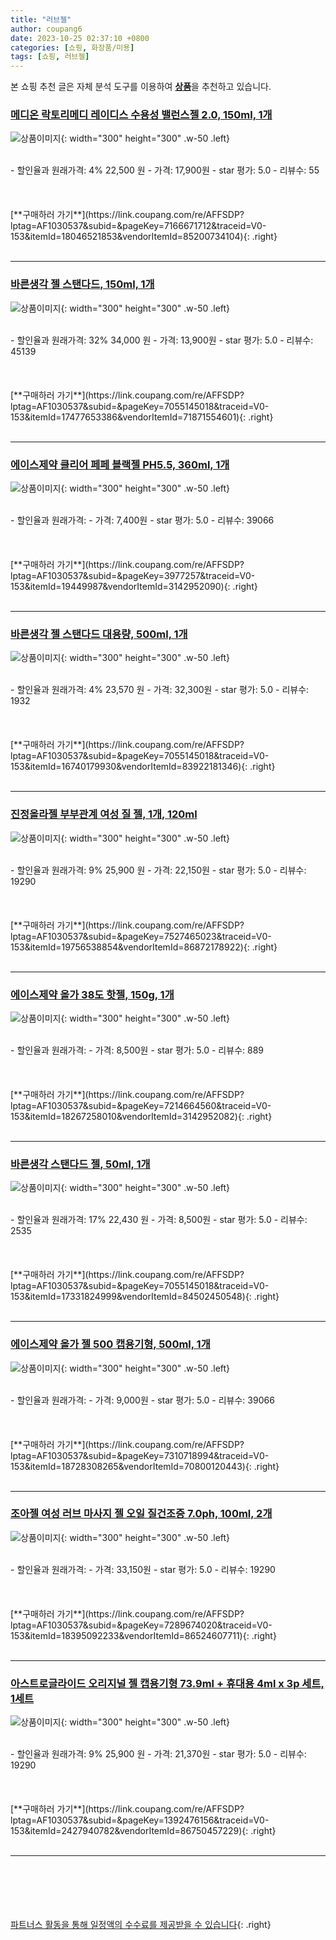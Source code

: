```yaml
---
title: "러브젤"
author: coupang6
date: 2023-10-25 02:37:10 +0800
categories: [쇼핑, 화장품/미용]
tags: [쇼핑, 러브젤]
---
```


본 쇼핑 추천 글은 자체 분석 도구를 이용하여 [**상품**](https://link.coupang.com/a/bao1ui)을 추천하고 있습니다.

### [메디온 락토리메디 레이디스 수용성 밸런스젤 2.0, 150ml, 1개](https://link.coupang.com/re/AFFSDP?lptag=AF1030537&subid=&pageKey=7166671712&traceid=V0-153&itemId=18046521853&vendorItemId=85200734104)

![상품이미지](https://thumbnail9.coupangcdn.com/thumbnails/remote/230x230ex/image/vendor_inventory/c181/eb5795eb293e5a7e111394241f5573b3b9f85f07afc78800d67c5425c83c.jpg){: width="300" height="300" .w-50 .left}


<br>
- 할인율과 원래가격: 4%  22,500   원
- 가격: 17,900원
- star 평가: 5.0
- 리뷰수: 55
<br>
<br>
<br>
<br>
[**구매하러 가기**](https://link.coupang.com/re/AFFSDP?lptag=AF1030537&subid=&pageKey=7166671712&traceid=V0-153&itemId=18046521853&vendorItemId=85200734104){: .right}
<br>
<br>

---

### [바른생각 젤 스탠다드, 150ml, 1개](https://link.coupang.com/re/AFFSDP?lptag=AF1030537&subid=&pageKey=7055145018&traceid=V0-153&itemId=17477653386&vendorItemId=71871554601)

![상품이미지](https://thumbnail8.coupangcdn.com/thumbnails/remote/230x230ex/image/retail/images/7798711300198279-36d4d600-c62e-4d80-bde2-88e28dede9a9.jpg){: width="300" height="300" .w-50 .left}


<br>
- 할인율과 원래가격: 32%  34,000   원
- 가격: 13,900원
- star 평가: 5.0
- 리뷰수: 45139
<br>
<br>
<br>
<br>
[**구매하러 가기**](https://link.coupang.com/re/AFFSDP?lptag=AF1030537&subid=&pageKey=7055145018&traceid=V0-153&itemId=17477653386&vendorItemId=71871554601){: .right}
<br>
<br>

---

### [에이스제약 클리어 페페 블랙젤 PH5.5, 360ml, 1개](https://link.coupang.com/re/AFFSDP?lptag=AF1030537&subid=&pageKey=3977257&traceid=V0-153&itemId=19449987&vendorItemId=3142952090)

![상품이미지](https://thumbnail7.coupangcdn.com/thumbnails/remote/230x230ex/image/retail/images/1062422550187592-cacb8358-72ee-40fa-8f8f-644bcda0f51a.jpg){: width="300" height="300" .w-50 .left}


<br>
- 할인율과 원래가격: 
- 가격: 7,400원
- star 평가: 5.0
- 리뷰수: 39066
<br>
<br>
<br>
<br>
[**구매하러 가기**](https://link.coupang.com/re/AFFSDP?lptag=AF1030537&subid=&pageKey=3977257&traceid=V0-153&itemId=19449987&vendorItemId=3142952090){: .right}
<br>
<br>

---

### [바른생각 젤 스탠다드 대용량, 500ml, 1개](https://link.coupang.com/re/AFFSDP?lptag=AF1030537&subid=&pageKey=7055145018&traceid=V0-153&itemId=16740179930&vendorItemId=83922181346)

![상품이미지](https://thumbnail6.coupangcdn.com/thumbnails/remote/230x230ex/image/retail/images/2022/11/16/17/9/b0b6baa6-d6ce-468e-a9f9-ffa25f52a882.jpg){: width="300" height="300" .w-50 .left}


<br>
- 할인율과 원래가격: 4%  23,570   원
- 가격: 32,300원
- star 평가: 5.0
- 리뷰수: 1932
<br>
<br>
<br>
<br>
[**구매하러 가기**](https://link.coupang.com/re/AFFSDP?lptag=AF1030537&subid=&pageKey=7055145018&traceid=V0-153&itemId=16740179930&vendorItemId=83922181346){: .right}
<br>
<br>

---

### [진정올라젤 부부관계 여성 질 젤, 1개, 120ml](https://link.coupang.com/re/AFFSDP?lptag=AF1030537&subid=&pageKey=7527465023&traceid=V0-153&itemId=19756538854&vendorItemId=86872178922)

![상품이미지](https://thumbnail7.coupangcdn.com/thumbnails/remote/230x230ex/image/vendor_inventory/46f1/e0fa1b4cd94b8a670b5d52b9f9f31ed6b7f7a5b55b3be08108438c6ac943.jpg){: width="300" height="300" .w-50 .left}


<br>
- 할인율과 원래가격: 9%  25,900   원
- 가격: 22,150원
- star 평가: 5.0
- 리뷰수: 19290
<br>
<br>
<br>
<br>
[**구매하러 가기**](https://link.coupang.com/re/AFFSDP?lptag=AF1030537&subid=&pageKey=7527465023&traceid=V0-153&itemId=19756538854&vendorItemId=86872178922){: .right}
<br>
<br>

---

### [에이스제약 올가 38도 핫젤, 150g, 1개](https://link.coupang.com/re/AFFSDP?lptag=AF1030537&subid=&pageKey=7214664560&traceid=V0-153&itemId=18267258010&vendorItemId=3142952082)

![상품이미지](https://thumbnail9.coupangcdn.com/thumbnails/remote/230x230ex/image/retail/images/8073782155360709-62b6241a-4b6f-45e1-8874-cc5fc453578b.jpg){: width="300" height="300" .w-50 .left}


<br>
- 할인율과 원래가격: 
- 가격: 8,500원
- star 평가: 5.0
- 리뷰수: 889
<br>
<br>
<br>
<br>
[**구매하러 가기**](https://link.coupang.com/re/AFFSDP?lptag=AF1030537&subid=&pageKey=7214664560&traceid=V0-153&itemId=18267258010&vendorItemId=3142952082){: .right}
<br>
<br>

---

### [바른생각 스탠다드 젤, 50ml, 1개](https://link.coupang.com/re/AFFSDP?lptag=AF1030537&subid=&pageKey=7055145018&traceid=V0-153&itemId=17331824999&vendorItemId=84502450548)

![상품이미지](https://thumbnail6.coupangcdn.com/thumbnails/remote/230x230ex/image/retail/images/3558756090331449-71c9ea2f-e669-4bfb-84f4-7c8058329af1.jpg){: width="300" height="300" .w-50 .left}


<br>
- 할인율과 원래가격: 17%  22,430   원
- 가격: 8,500원
- star 평가: 5.0
- 리뷰수: 2535
<br>
<br>
<br>
<br>
[**구매하러 가기**](https://link.coupang.com/re/AFFSDP?lptag=AF1030537&subid=&pageKey=7055145018&traceid=V0-153&itemId=17331824999&vendorItemId=84502450548){: .right}
<br>
<br>

---

### [에이스제약 올가 젤 500 캡용기형, 500ml, 1개](https://link.coupang.com/re/AFFSDP?lptag=AF1030537&subid=&pageKey=7310718994&traceid=V0-153&itemId=18728308265&vendorItemId=70800120443)

![상품이미지](https://thumbnail9.coupangcdn.com/thumbnails/remote/230x230ex/image/retail/images/4348929398569021-33bab478-fdcc-4644-a184-ad0e93ba9618.jpg){: width="300" height="300" .w-50 .left}


<br>
- 할인율과 원래가격: 
- 가격: 9,000원
- star 평가: 5.0
- 리뷰수: 39066
<br>
<br>
<br>
<br>
[**구매하러 가기**](https://link.coupang.com/re/AFFSDP?lptag=AF1030537&subid=&pageKey=7310718994&traceid=V0-153&itemId=18728308265&vendorItemId=70800120443){: .right}
<br>
<br>

---

### [조아젤 여성 러브 마사지 젤 오일 질건조증 7.0ph, 100ml, 2개](https://link.coupang.com/re/AFFSDP?lptag=AF1030537&subid=&pageKey=7289674020&traceid=V0-153&itemId=18395092233&vendorItemId=86524607711)

![상품이미지](https://thumbnail6.coupangcdn.com/thumbnails/remote/230x230ex/image/vendor_inventory/37ff/0c1b8e3b96fde8135055eb8a6feffe2c396aa60ac4259dceaf9af8de635e.jpg){: width="300" height="300" .w-50 .left}


<br>
- 할인율과 원래가격: 
- 가격: 33,150원
- star 평가: 5.0
- 리뷰수: 19290
<br>
<br>
<br>
<br>
[**구매하러 가기**](https://link.coupang.com/re/AFFSDP?lptag=AF1030537&subid=&pageKey=7289674020&traceid=V0-153&itemId=18395092233&vendorItemId=86524607711){: .right}
<br>
<br>

---

### [아스트로글라이드 오리지널 젤 캡용기형 73.9ml + 휴대용 4ml x 3p 세트, 1세트](https://link.coupang.com/re/AFFSDP?lptag=AF1030537&subid=&pageKey=1392476156&traceid=V0-153&itemId=2427940782&vendorItemId=86750457229)

![상품이미지](https://thumbnail10.coupangcdn.com/thumbnails/remote/230x230ex/image/vendor_inventory/4d60/e800c95d0faa2cc57b226f1d217ebe3b8268e3994edf00be4153c1b8f7a3.jpg){: width="300" height="300" .w-50 .left}


<br>
- 할인율과 원래가격: 9%  25,900   원
- 가격: 21,370원
- star 평가: 5.0
- 리뷰수: 19290
<br>
<br>
<br>
<br>
[**구매하러 가기**](https://link.coupang.com/re/AFFSDP?lptag=AF1030537&subid=&pageKey=1392476156&traceid=V0-153&itemId=2427940782&vendorItemId=86750457229){: .right}
<br>
<br>

---
<br><br><br><br><br> [파트너스 활동을 통해 일정액의 수수료를 제공받을 수 있습니다](https://link.coupang.com/a/bao1ui){: .right}